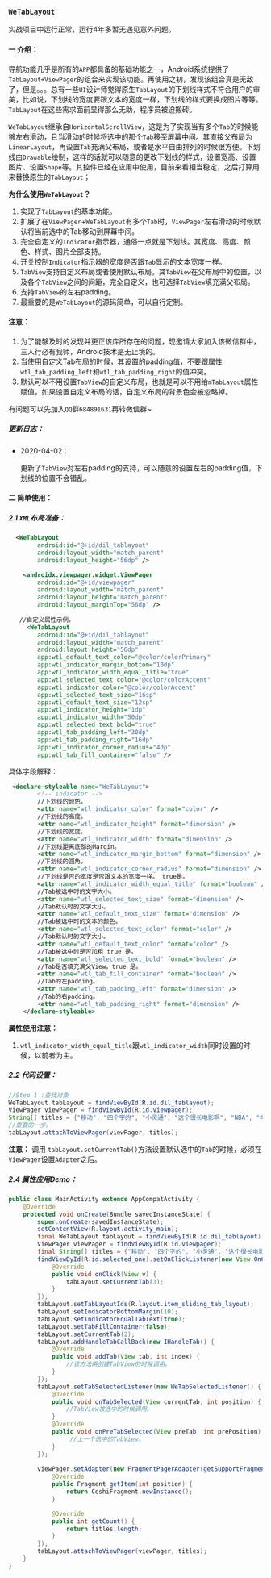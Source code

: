 ### `WeTabLayout`
 实战项目中运行正常，运行4年多暂无遇见意外问题。

#### 一 介绍：

导航功能几乎是所有的`APP`都具备的基础功能之一，Android系统提供了`TabLayout+ViewPager`的组合来实现该功能。再使用之初，发现该组合真是无敌了，但是。。。总有一些`UI`设计师觉得原生`TabLayout`的下划线样式不符合用户的审美，比如说，下划线的宽度要跟文本的宽度一样，下划线的样式要换成图片等等。`TabLayout`在这些需求面前显得那么无助，程序员被迫搬砖。

`WeTabLayout`继承自`HorizontalScrollView`，这是为了实现当有多个`Tab`的时候能够左右滑动，且当滑动的时候将选中的那个`Tab`移至屏幕中间。其直接父布局为`LinearLayout`，再设置`Tab`充满父布局，或者是水平自由排列的时候很方便。下划线由`Drawable`绘制，这样的话就可以随意的更改下划线的样式，设置宽高、设置图片、设置`Shape`等。其控件已经在应用中使用，目前来看相当稳定，之后打算用来替换原生的`TabLayout`；

**为什么使用`WeTabLayout`？** 

1. 实现了`TabLayout`的基本功能。
2. 扩展了在`ViewPager`+`WeTabLayout`有多个`Tab`时，`ViewPager`左右滑动的时候默认将当前选中的Tab移动到屏幕中间。
3. 完全自定义的`Indicator`指示器，通俗一点就是下划线。其宽度、高度、颜色、样式、图片全部支持。
4. 开关控制`Indicator`指示器的宽度是否跟`Tab`显示的文本宽度一样。
5. `TabView`支持自定义布局或者使用默认布局。其`TabView`在父布局中的位置，以及各个`TabView`之间的间距，完全自定义，也可选择`TabView`填充满父布局。
6. 支持`TabView`的左右padding。
7. 最重要的是`WeTabLayout`的源码简单，可以自行定制。
#### 注意：
1. 为了能够及时的发现并更正该库所存在的问题，现邀请大家加入该微信群中，三人行必有我师，Android技术是无止境的。
2. 当使用自定义Tab布局的时候，其设置的padding值，不要跟属性`wtl_tab_padding_left`和`wtl_tab_padding_right`的值冲突。
3. 默认可以不用设置`TabView`的自定义布局，也就是可以不用给`mTabLayout`属性赋值，如果设置自定义布局的话，自定义布局的背景色会被忽略掉。

有问题可以先加入`QQ`群` 684891631 `再转微信群~

##### 更新日志：

* 2020-04-02：

  更新了`TabView`对左右padding的支持，可以随意的设置左右的padding值，下划线的位置不会错乱。

#### 二 简单使用：

##### 2.1 `XML`布局准备：

```xml
  <WeTabLayout
        android:id="@+id/dil_tablayout"
        android:layout_width="match_parent"
        android:layout_height="56dp" />

    <androidx.viewpager.widget.ViewPager
        android:id="@+id/viewpager"
        android:layout_width="match_parent"
        android:layout_height="match_parent"
        android:layout_marginTop="56dp" />
    
   //自定义属性示例。
     <WeTabLayout
        android:id="@+id/dil_tablayout"
        android:layout_width="match_parent"
        android:layout_height="56dp"
        app:wtl_default_text_color="@color/colorPrimary"
        app:wtl_indicator_margin_bottom="10dp"
        app:wtl_indicator_width_equal_title="true"
        app:wtl_selected_text_color="@color/colorAccent"
        app:wtl_indicator_color="@color/colorAccent"
        app:wtl_selected_text_size="16sp"
        app:wtl_default_text_size="12sp"
        app:wtl_indicator_height="1dp"
        app:wtl_indicator_width="50dp"
        app:wtl_selected_text_bold="true"
        app:wtl_tab_padding_left="30dp"
        app:wtl_tab_padding_right="16dp"
        app:wtl_indicator_corner_radius="4dp"
        app:wtl_tab_fill_container="false" />   
```

具体字段解释：

```xml
 <declare-styleable name="WeTabLayout">
        <!-- indicator -->
        //下划线的颜色。
        <attr name="wtl_indicator_color" format="color" />
        //下划线的高度。
        <attr name="wtl_indicator_height" format="dimension" />
        //下划线的宽度。
        <attr name="wtl_indicator_width" format="dimension" />
        //下划线距离底部的Margin。
        <attr name="wtl_indicator_margin_bottom" format="dimension" />
        //下划线的圆角。
        <attr name="wtl_indicator_corner_radius" format="dimension" />
        //下划线是否的宽度是否跟文本的宽度一样。 true是。
        <attr name="wtl_indicator_width_equal_title" format="boolean" />
        //Tab被选中时的文字大小。
        <attr name="wtl_selected_text_size" format="dimension" />
        //Tab默认时的文字大小。
        <attr name="wtl_default_text_size" format="dimension" />
        //Tab被选中时的文本的颜色。
        <attr name="wtl_selected_text_color" format="color" />
        //Tab默认时的文字大小。
        <attr name="wtl_default_text_color" format="color" />
        //Tab被选中时是否加粗 true 是。
        <attr name="wtl_selected_text_bold" format="boolean" />
        //Tab是否填充满父View，true 是。
        <attr name="wtl_tab_fill_container" format="boolean" />
        //Tab的左padding。 
        <attr name="wtl_tab_padding_left" format="dimension" />
        //Tab的右padding。
        <attr name="wtl_tab_padding_right" format="dimension" />
    </declare-styleable>
```

**属性使用注意：** 

1. `wtl_indicator_width_equal_title`跟`wtl_indicator_width`同时设置的时候，以前者为主。

##### 2.2 代码设置：

```java
//Step 1 :查找对象
WeTabLayout tabLayout = findViewById(R.id.dil_tablayout);
ViewPager viewPager = findViewById(R.id.viewpager);
String[] titles = {"移动", "四个字的", "小灵通", "这个很长电影啊", "NBA", "电影", "小知识", "篮球"};
//重要的一步。
tabLayout.attachToViewPager(viewPager, titles);
```

**注意：** 调用 `tabLayout.setCurrentTab()`方法设置默认选中的`Tab`的时候，必须在`ViewPager`设置`Adapter`之后。

##### 2.4 属性应用Demo：

```java
public class MainActivity extends AppCompatActivity {
    @Override
    protected void onCreate(Bundle savedInstanceState) {
        super.onCreate(savedInstanceState);
        setContentView(R.layout.activity_main);
        final WeTabLayout tabLayout = findViewById(R.id.dil_tablayout);
        ViewPager viewPager = findViewById(R.id.viewpager);
        final String[] titles = {"移动", "四个字的", "小灵通", "这个很长电影啊", "NBA", "电影", "小知识", "篮球"};
        findViewById(R.id.selected_one).setOnClickListener(new View.OnClickListener() {
            @Override
            public void onClick(View v) {
                tabLayout.setCurrentTab(3);
            }
        });
        tabLayout.setTabLayoutIds(R.layout.item_sliding_tab_layout);
        tabLayout.setIndicatorBottomMargin(10);
        tabLayout.setIndicatorEqualTabText(true);
        tabLayout.setTabFillContainer(false);
        tabLayout.setCurrentTab(2);
        tabLayout.addHandleTabCallBack(new IHandleTab() {
            @Override
            public void addTab(View tab, int index) {
                //该方法再创建TabView的时候调用。
            }
        });
        tabLayout.setTabSelectedListener(new WeTabSelectedListener() {
            @Override
            public void onTabSelected(View currentTab, int position) {
                //TabView被选中的时候调用。
            }
            @Override
            public void onPreTabSelected(View preTab, int prePosition) {
                 //上一个选中的TabView。
            }
        });
    
        viewPager.setAdapter(new FragmentPagerAdapter(getSupportFragmentManager()) {
            @Override
            public Fragment getItem(int position) {
                return CeshiFragment.newInstance();
            }

            @Override
            public int getCount() {
                return titles.length;
            }
        });
        tabLayout.attachToViewPager(viewPager, titles);
    }
}
```




